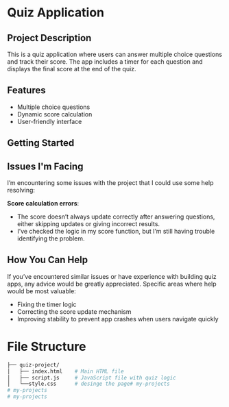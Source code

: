 # Quiz Application

## Project Description
This is a quiz application where users can answer multiple choice questions and track their score. The app includes a timer for each question and displays the final score at the end of the quiz.

## Features
- Multiple choice questions
- Dynamic score calculation
- User-friendly interface

## Getting Started

## Issues I'm Facing

I’m encountering some issues with the project that I could use some help resolving:

 **Score calculation errors**:
   - The score doesn’t always update correctly after answering questions, either skipping updates or giving incorrect results.
   - I’ve checked the logic in my score function, but I’m still having trouble identifying the problem.

## How You Can Help
If you’ve encountered similar issues or have experience with building quiz apps, any advice would be greatly appreciated. Specific areas where help would be most valuable:
- Fixing the timer logic
- Correcting the score update mechanism
- Improving stability to prevent app crashes when users navigate quickly

# File Structure

```bash
├── quiz-project/
│   ├── index.html    # Main HTML file
│   ├── script.js     # JavaScript file with quiz logic
│   └──style.css      # desinge the page# my-projects
# my-projects
# my-projects
